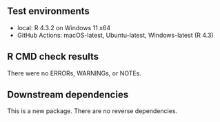 ## Test environments
* local: R 4.3.2 on Windows 11 x64
* GitHub Actions: macOS-latest, Ubuntu-latest, Windows-latest (R 4.3)

## R CMD check results
There were no ERRORs, WARNINGs, or NOTEs.

## Downstream dependencies
This is a new package. There are no reverse dependencies.
